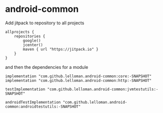 # android-common

Add jitpack to repository to all projects

```
allprojects {
    repositories {
        google()
        jcenter()
        maven { url "https://jitpack.io" }
    }
}
```

and then the dependencies for a module

```
implementation "com.github.lelloman.android-common:core:-SNAPSHOT"
implementation "com.github.lelloman.android-common:http:-SNAPSHOT"

testImplementation "com.github.lelloman.android-common:jvmtestutils:-SNAPSHOT"

androidTestImplementation "com.github.lelloman.android-common:androidtestutils:-SNAPSHOT"
```
